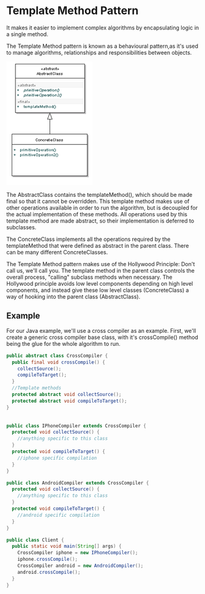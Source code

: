 # Template Method Pattern

It makes it easier to implement complex algorithms by encapsulating logic in a single method.

The Template Method pattern is known as a behavioural pattern,as it's used to manage algorithms, relationships and responsibilities between objects.

![template-method-pattern.png](images/template-method-pattern.png)

The AbstractClass contains the templateMethod(), which should be made final so that it cannot be overridden. This template method makes use of other operations available in order to run the algorithm, but is decoupled for the actual implementation of these methods. All operations used by this template method are made abstract, so their implementation is deferred to subclasses.

The ConcreteClass implements all the operations required by the templateMethod that were defined as abstract in the parent class. There can be many different ConcreteClasses. 

The Template Method pattern makes use of the Hollywood Principle: Don't call us, we'll call you. The template method in the parent class controls the overall process, "calling" subclass methods when necessary. The Hollywood principle avoids low level components depending on high level components, and instead give these low level classes (ConcreteClass) a way of hooking into the parent class (AbstractClass). 

## Example

For our Java example, we'll use a cross compiler as an example. First, we'll create a generic cross compiler base class, with it's crossCompile() method being the glue for the whole algorithm to run.

```java
public abstract class CrossCompiler {
  public final void crossCompile() {
    collectSource();
    compileToTarget();
  }
  //Template methods
  protected abstract void collectSource();
  protected abstract void compileToTarget();
}
```

```java

public class IPhoneCompiler extends CrossCompiler {
  protected void collectSource() {
    //anything specific to this class
  }
  protected void compileToTarget() {
    //iphone specific compilation
  }
}
```

```java
public class AndroidCompiler extends CrossCompiler {
  protected void collectSource() {
    //anything specific to this class
  }
  protected void compileToTarget() {
    //android specific compilation
  }
}
```

```java
public class Client {
  public static void main(String[] args) {
    CrossCompiler iphone = new IPhoneCompiler();
    iphone.crossCompile();
    CrossCompiler android = new AndroidCompiler();
    android.crossCompile();
  }
}
```

